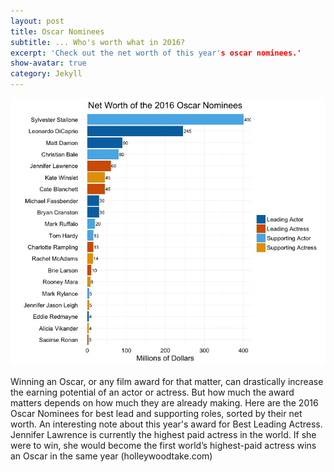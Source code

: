 ```yaml
---
layout: post
title: Oscar Nominees
subtitle: ... Who's worth what in 2016?
excerpt: 'Check out the net worth of this year's oscar nominees.'
show-avatar: true
category: Jekyll
---
```


![OscarWorth](/img/OscarNom_NetWorth1.jpeg)

Winning an Oscar, or any film award for that matter, can drastically increase the earning potential of an actor or actress. But how much the award matters depends on how much they are already making. Here are the 2016 Oscar Nominees for best lead and supporting roles, sorted by their net worth. An interesting note about this year's award for Best Leading Actress. Jennifer Lawrence is currently the highest paid actress in the world. If she were to win, she would become the first world’s highest-paid actress wins an Oscar in the same year (holleywoodtake.com)
